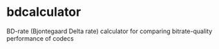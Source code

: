 # bdcalculator
BD-rate (Bjontegaard Delta rate) calculator for comparing bitrate-quality performance of codecs

